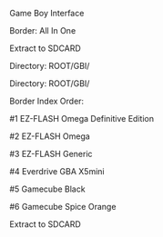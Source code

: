 Game Boy Interface

Border: All In One

Extract to SDCARD

Directory: ROOT/GBI/

Directory: ROOT/GBI/

Border Index Order:

#1 EZ-FLASH Omega Definitive Edition

#2 EZ-FLASH Omega

#3 EZ-FLASH Generic

#4 Everdrive GBA X5mini

#5 Gamecube Black

#6 Gamecube Spice Orange

Extract to SDCARD

